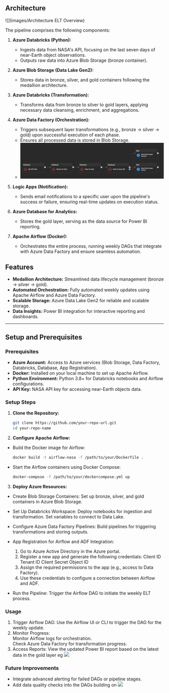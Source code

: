 ## Architecture

![](images/Architecture ELT Overview)

The pipeline comprises the following components:

1. **Azure Databricks (Python):**  
   - Ingests data from NASA's API, focusing on the last seven days of near-Earth object observations.  
   - Outputs raw data into Azure Blob Storage (bronze container).  

2. **Azure Blob Storage (Data Lake Gen2):**  
   - Stores data in bronze, silver, and gold containers following the medallion architecture.  

3. **Azure Databricks (Transformation):**  
   - Transforms data from bronze to silver to gold layers, applying necessary data cleansing, enrichment, and aggregations.  

4. **Azure Data Factory (Orchestration):**  
   - Triggers subsequent layer transformations (e.g., bronze → silver → gold) upon successful execution of each phase.  
   - Ensures all processed data is stored in Blob Storage.  
   - ![](images/adf-pipeline.png)

5. **Logic Apps (Notification):**  
   - Sends email notifications to a specific user upon the pipeline's success or failure, ensuring real-time updates on execution status.

6. **Azure Database for Analytics:**  
   - Stores the gold layer, serving as the data source for Power BI reporting.  

7. **Apache Airflow (Docker):**  
   - Orchestrates the entire process, running weekly DAGs that integrate with Azure Data Factory and ensure seamless automation.

## Features

- **Medallion Architecture:** Streamlined data lifecycle management (bronze → silver → gold).  
- **Automated Orchestration:** Fully automated weekly updates using Apache Airflow and Azure Data Factory.  
- **Scalable Storage:** Azure Data Lake Gen2 for reliable and scalable storage.  
- **Data Insights:** Power BI integration for interactive reporting and dashboards.  

---

## Setup and Prerequisites

### Prerequisites

- **Azure Account:** Access to Azure services (Blob Storage, Data Factory, Databricks, Database, App Registration).  
- **Docker:** Installed on your local machine to set up Apache Airflow.  
- **Python Environment:** Python 3.8+ for Databricks notebooks and Airflow configurations.  
- **API Key:** NASA API key for accessing near-Earth objects data.  

### Setup Steps

1. **Clone the Repository:**

   ```bash
   git clone https://github.com/your-repo-url.git
   cd your-repo-name

2. **Configure Apache Airflow:**

- Build the Docker image for Airflow:
    ```bash
    docker build -t airflow-nasa -f /path/to/your/Dockerfile .

- Start the Airflow containers using Docker Compose:
    ```bash
    docker-compose -f /path/to/your/dockercompose.yml up

3. **Deploy Azure Resources:**

- Create Blob Storage Containers:
    Set up bronze, silver, and gold containers in Azure Blob Storage.
- Set Up Databricks Workspace:
    Deploy notebooks for ingestion and transformation.
    Set variables to connect to Data Lake.
- Configure Azure Data Factory Pipelines:
    Build pipelines for triggering transformations and storing outputs.
- App Registration for Airflow and ADF Integration:
    1. Go to Azure Active Directory in the Azure portal.
    2. Register a new app and generate the following credentials:
       Client ID
       Tenant ID
       Client Secret
       Object ID
    3. Assign the required permissions to the app (e.g., access to Data Factory).
    4. Use these credentials to configure a connection between Airflow and ADF.

- Run the Pipeline:
    Trigger the Airflow DAG to initiate the weekly ELT process.

### Usage
1. Trigger Airflow DAG: Use the Airflow UI or CLI to trigger the DAG for the weekly update.
2. Monitor Progress:  
    Monitor Airflow logs for orchestration.  
    Check Azure Data Factory for transformation progress.  
3. Access Reports: View the updated Power BI report based on the latest data in the gold layer eg ![](images/pbi_dashboard.png)


### Future Improvements
- Integrate advanced alerting for failed DAGs or pipeline stages.
- Add data quality checks into the DAGs building on ![](images/adf-dag)
